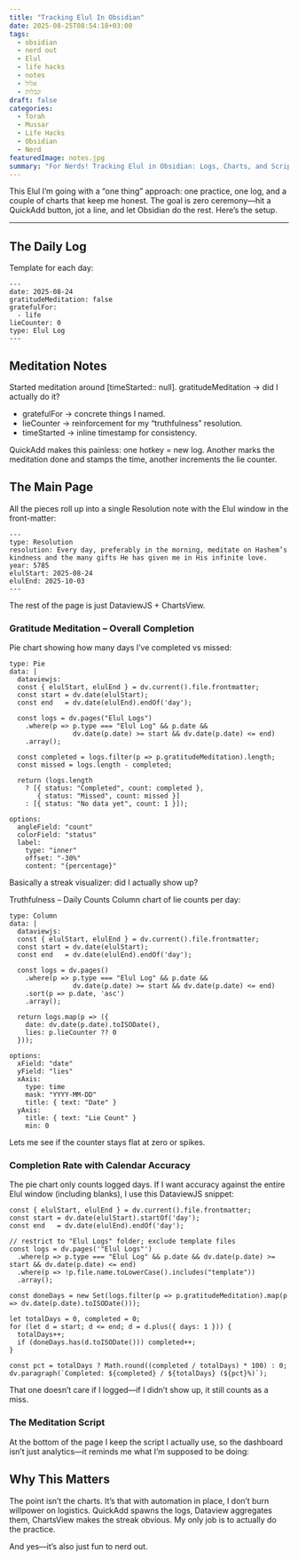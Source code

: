 ```yaml
---
title: "Tracking Elul In Obsidian"
date: 2025-08-25T08:54:18+03:00
tags:
  - obsidian
  - nerd out
  - Elul
  - life hacks
  - notes
  - אלול
  - קבלות
draft: false
categories:
  - Torah
  - Mussar
  - Life Hacks
  - Obsidian
  - Nerd
featuredImage: notes.jpg
summary: "For Nerds! Tracking Elul in Obsidian: Logs, Charts, and Scripts"
---
```


This Elul I’m going with a “one thing” approach: one practice, one log, and a couple of charts that keep me honest. The goal is zero ceremony—hit a QuickAdd button, jot a line, and let Obsidian do the rest. Here’s the setup.

---

## The Daily Log

Template for each day:

```frontmatter
---
date: 2025-08-24
gratitudeMeditation: false
gratefulFor:
  - life
lieCounter: 0
type: Elul Log
---
```

## Meditation Notes

Started meditation around [timeStarted:: null].
gratitudeMeditation → did I actually do it?

- gratefulFor → concrete things I named.
- lieCounter → reinforcement for my “truthfulness” resolution.
- timeStarted → inline timestamp for consistency.

QuickAdd makes this painless: one hotkey = new log. Another marks the meditation done and stamps the time, another increments the lie counter.

## The Main Page

All the pieces roll up into a single Resolution note with the Elul window in the front-matter:

```frontmatter
---
type: Resolution
resolution: Every day, preferably in the morning, meditate on Hashem’s kindness and the many gifts He has given me in His infinite love.
year: 5785
elulStart: 2025-08-24
elulEnd: 2025-10-03
---
```

The rest of the page is just DataviewJS + ChartsView.

### Gratitude Meditation – Overall Completion

Pie chart showing how many days I’ve completed vs missed:


```chartsview
type: Pie
data: |
  dataviewjs:
  const { elulStart, elulEnd } = dv.current().file.frontmatter;
  const start = dv.date(elulStart);
  const end   = dv.date(elulEnd).endOf('day');

  const logs = dv.pages("Elul Logs")
    .where(p => p.type === "Elul Log" && p.date &&
                dv.date(p.date) >= start && dv.date(p.date) <= end)
    .array();

  const completed = logs.filter(p => p.gratitudeMeditation).length;
  const missed = logs.length - completed;

  return (logs.length
    ? [{ status: "Completed", count: completed },
       { status: "Missed", count: missed }]
    : [{ status: "No data yet", count: 1 }]);

options:
  angleField: "count"
  colorField: "status"
  label:
    type: "inner"
    offset: "-30%"
    content: "{percentage}"
```

Basically a streak visualizer: did I actually show up?

Truthfulness – Daily Counts
Column chart of lie counts per day:

```chartsview
type: Column
data: |
  dataviewjs:
  const { elulStart, elulEnd } = dv.current().file.frontmatter;
  const start = dv.date(elulStart);
  const end   = dv.date(elulEnd).endOf('day');

  const logs = dv.pages()
    .where(p => p.type === "Elul Log" && p.date &&
                dv.date(p.date) >= start && dv.date(p.date) <= end)
    .sort(p => p.date, 'asc')
    .array();

  return logs.map(p => ({
    date: dv.date(p.date).toISODate(),
    lies: p.lieCounter ?? 0
  }));

options:
  xField: "date"
  yField: "lies"
  xAxis:
    type: time
    mask: "YYYY-MM-DD"
    title: { text: "Date" }
  yAxis:
    title: { text: "Lie Count" }
    min: 0
```
Lets me see if the counter stays flat at zero or spikes.

### Completion Rate with Calendar Accuracy

The pie chart only counts logged days. If I want accuracy against the entire Elul window (including blanks), I use this DataviewJS snippet:

```dataviewjs
const { elulStart, elulEnd } = dv.current().file.frontmatter;
const start = dv.date(elulStart).startOf('day');
const end   = dv.date(elulEnd).endOf('day');

// restrict to "Elul Logs" folder; exclude template files
const logs = dv.pages('"Elul Logs"')
  .where(p => p.type === "Elul Log" && p.date && dv.date(p.date) >= start && dv.date(p.date) <= end)
  .where(p => !p.file.name.toLowerCase().includes("template"))
  .array();

const doneDays = new Set(logs.filter(p => p.gratitudeMeditation).map(p => dv.date(p.date).toISODate()));

let totalDays = 0, completed = 0;
for (let d = start; d <= end; d = d.plus({ days: 1 })) {
  totalDays++;
  if (doneDays.has(d.toISODate())) completed++;
}

const pct = totalDays ? Math.round((completed / totalDays) * 100) : 0;
dv.paragraph(`Completed: ${completed} / ${totalDays} (${pct}%)`);

```

That one doesn’t care if I logged—if I didn’t show up, it still counts as a miss.

### The Meditation Script
At the bottom of the page I keep the script I actually use, so the dashboard isn’t just analytics—it reminds me what I’m supposed to be doing:

## Why This Matters

The point isn’t the charts. It’s that with automation in place, I don’t burn willpower on logistics. QuickAdd spawns the logs, Dataview aggregates them, ChartsView makes the streak obvious. My only job is to actually do the practice.

And yes—it’s also just fun to nerd out.